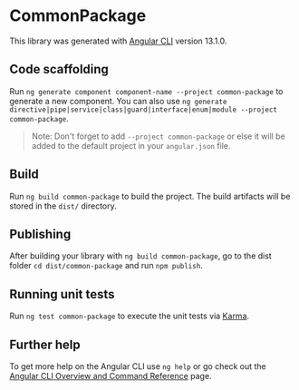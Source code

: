 # CommonPackage

This library was generated with [Angular CLI](https://github.com/angular/angular-cli) version 13.1.0.

## Code scaffolding

Run `ng generate component component-name --project common-package` to generate a new component. You can also use `ng generate directive|pipe|service|class|guard|interface|enum|module --project common-package`.
> Note: Don't forget to add `--project common-package` or else it will be added to the default project in your `angular.json` file. 

## Build

Run `ng build common-package` to build the project. The build artifacts will be stored in the `dist/` directory.

## Publishing

After building your library with `ng build common-package`, go to the dist folder `cd dist/common-package` and run `npm publish`.

## Running unit tests

Run `ng test common-package` to execute the unit tests via [Karma](https://karma-runner.github.io).

## Further help

To get more help on the Angular CLI use `ng help` or go check out the [Angular CLI Overview and Command Reference](https://angular.io/cli) page.

